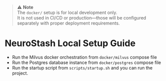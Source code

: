 > ⚠️ **Note**  
> The `docker/` setup is for local development only.  
> It is not used in CI/CD or production—those will be configured separately with proper deployment requirements.

# NeuroStash Local Setup Guide
- Run the Milvus docker orchestration from `docker/milvus` compose file
- Run the Postgres database instance from `docker/postgres` compose file
- Run the startup script from `scripts/startup.sh` and you can run the project.